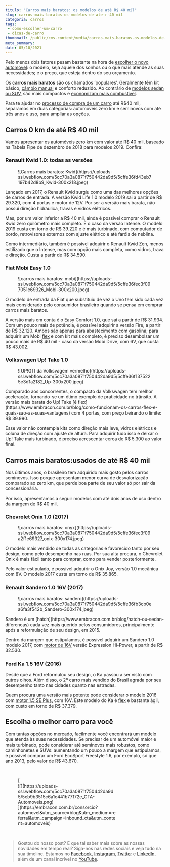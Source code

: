 ```yaml
---
titulo: "Carros mais baratos: os modelos de até R$ 40 mil"
slug: carros-mais-baratos-os-modelos-de-ate-r-40-mil
categoria: carros
tags:
 - como-escolher-um-carro
 - dicas-de-carro
thumbnail: /public/cms-content/media/carros-mais-baratos-os-modelos-de-ate-r-40-mil.jpg
meta_summary: 
date: 05/10/2021
---
```

Pelo menos dois fatores pesam bastante na hora de [escolher o novo automóvel](https://www.embracon.com.br/blog/os-4-modelos-de-carro-mais-esperados-para-2020): o modelo, seja aquele dos sonhos ou o que mais atende às suas necessidades; e o preço, que esteja dentro do seu orçamento.

Os **carros mais baratos** são os chamados ‘populares’. Geralmente têm kit básico, [câmbio manual](https://www.embracon.com.br/blog/carro-manual-ou-automatico-qual-e-a-melhor-opcao) e conforto reduzido. Ao contrário de [modelos sedan ou SUV](https://www.embracon.com.br/blog/sedan-ou-suv-qual-e-o-melhor-modelo), são mais compactos e [economizam mais combustível](https://www.embracon.com.br/blog/afinal-quais-sao-os-carros-mais-economicos-do-mercado).

Para te ajudar no [processo de compra de um carro](https://www.embracon.com.br/blog/carro-ideal-para-familia) até R$40 mil, separamos em duas categorias: automóveis zero km e seminovos com até três anos e uso, para ampliar as opções.

Carros 0 km de até R$ 40 mil
----------------------------

Vamos apresentar os automóveis zero km com valor até R$ 40 mil, baseado na Tabela Fipe de dezembro de 2018 para modelos 2019. Confira:

### Renault Kwid 1.0: todas as versões

<figure class="w-richtext-figure-type-image w-richtext-align-center"><div>![Carros mais baratos: Kwid](https://uploads-ssl.webflow.com/5cc70a3a0871f750442da9d5/5cffe36fd43eb7197b42d8b9_Kwid-300x218.jpeg)</div></figure>Lançado em 2017, o Renault Kwid surgiu como uma das melhores opções de carros de entrada. A versão Kwid Life 1.0 modelo 2019 sai a partir de R$ 29.320, com 4 portas e motor de 12V. Por ser a versão mais barata, não possui direção hidráulica, travas e vidros elétricos.

Mas, por um valor inferior a R$ 40 mil, ainda é possível comprar o Renault Kwid zero quilômetro mais completo. É o caso da versão Intense. O modelo 2019 custa em torno de R$ 39.220 e é mais turbinado, com computador de bordo, retrovisores externos com ajuste elétrico e até faróis de neblina.

Como intermediário, também é possível adquirir o Renault Kwid Zen, menos estilizado que o Intense, mas com opção mais completa, como vidros, trava e direção. Custa a partir de R$ 34.590.

### Fiat Mobi Easy 1.0

<figure class="w-richtext-figure-type-image w-richtext-align-center"><div>![carros mais baratos: mobi](https://uploads-ssl.webflow.com/5cc70a3a0871f750442da9d5/5cffe36fec3f097051e69326_Mobi-300x200.jpeg)</div></figure>O modelo de entrada da Fiat que substituiu de vez o Uno tem sido cada vez mais considerado pelo consumidor brasileiro quando se pensa em comprar carros mais baratos.

A versão mais em conta é o Easy Comfort 1.0, que sai a partir de R$ 31.934. Com um pouco mais de potência, é possível adquirir a versão Fire, a partir de R$ 32.120. Ambos são apenas para abastecimento com gasolina; para adquirir um Mobi [flex](https://www.embracon.com.br/blog/como-funcionam-os-carros-flex-e-quais-sao-as-suas-vantagens) e com kit mais completo, é preciso desembolsar um pouco mais de R$ 40 mil - caso da versão Mobi Drive, com 6V, que custa R$ 43.002.

### Volkswagen Up! Take 1.0

<figure class="w-richtext-figure-type-image w-richtext-align-center"><div>![UP!GTI da Volksvagem vermelho](https://uploads-ssl.webflow.com/5cc70a3a0871f750442da9d5/5cffe36f1375225e3d1a2182_Up-300x200.jpeg)</div></figure>Comparado aos concorrentes, o compacto da Volkswagen tem melhor aceleração, tornando-se um ótimo exemplo de praticidade no trânsito. A versão mais barata do Up! Take [é flex](https://www.embracon.com.br/blog/como-funcionam-os-carros-flex-e-quais-sao-as-suas-vantagens) com 4 portas, com preço beirando o limite: R$ 39.990.

Esse valor não contempla kits como direção mais leve, vidros elétricos e coluna de direção com ajuste de altura. Para adquirir tudo isso e deixar o Up! Take mais turbinado, é preciso acrescentar cerca de R$ 5.300 ao valor final.

Carros mais baratos:usados de até R$ 40 mil
-------------------------------------------

Nos últimos anos, o brasileiro tem adquirido mais gosto pelos carros seminovos. Isso porque apresentam menor curva de desvalorização comparado ao zero km, que perde boa parte de seu valor só por sair da concessionária.

Por isso, apresentamos a seguir modelos com até dois anos de uso dentro da margem de R$ 40 mil.

### Chevrolet Onix 1.0 (2017)

<figure class="w-richtext-figure-type-image w-richtext-align-center"><div>![carros mais baratos: onyx](https://uploads-ssl.webflow.com/5cc70a3a0871f750442da9d5/5cffe36fec3f09a2f1e69327_onix-300x174.jpeg)</div></figure>O modelo mais vendido de todas as categorias é favorecido tanto por seu design, como pelo desempenho nas ruas. Por sua alta procura, o Chevrolet Onix é mais fácil tanto para comprar, como para vender posteriormente.

Pelo valor estipulado, é possível adquirir o Onix Joy, versão 1.0 mecânica com 8V. O modelo 2017 custa em torno de R$ 35.865.

### Renault Sandero 1.0 16V (2017)

<figure class="w-richtext-figure-type-image w-richtext-align-center"><div>![carros mais baratos: sandero](https://uploads-ssl.webflow.com/5cc70a3a0871f750442da9d5/5cffe36fb3cb0ea6fa3f542b_Sandero-300x174.jpeg)</div></figure>Sandero é um [hatch](https://www.embracon.com.br/blog/hatch-ou-sedan-diferencas) cada vez mais querido pelos consumidores, principalmente após a reformulação de seu design, em 2015.

Dentro da margem que estipulamos, é possível adquirir um Sandero 1.0 modelo 2017, com [motor de 16V](https://www.embracon.com.br/blog/entenda-como-funciona-um-carro-com-motor-turbo) versão Expression Hi-Power, a partir de R$ 32.530.

### Ford Ka 1.5 16V (2016)

Desde que a Ford reformulou seu design, o Ka passou a ser visto com outros olhos. Além disso, o 2º carro mais vendido do Brasil agrada por seu desempenho tanto nas cidades quanto nas estradas.

Quem procura uma versão mais potente pode considerar o modelo 2016 com [motor 1.5 SE Plus](https://www.embracon.com.br/blog/entenda-como-funciona-um-carro-com-motor-turbo), com 16V. Este modelo do Ka é [flex](https://www.embracon.com.br/blog/como-funcionam-os-carros-flex-e-quais-sao-as-suas-vantagens) e bastante ágil, com custo em torno de R$ 37.379.

Escolha o melhor carro para você
--------------------------------

Com tantas opções no mercado, facilmente você encontrará um modelo que atenda às suas necessidades. Se precisar de um automóvel maior e mais turbinado, pode considerar até seminovos mais robustos, como caminhonetes e SUVs: aumentando um pouco a margem que estipulamos, é possível comprar um Ford EcoSport Freestyle 1.6, por exemplo, só que ano 2013, pelo valor de R$ 43.670.

‍

<figure class="w-richtext-figure-type-image w-richtext-align-center" style="max-width:310px">[<div>![](https://uploads-ssl.webflow.com/5cc70a3a0871f750442da9d5/5eb9b3515c6a1e441b77172e_CTA-Automoveis.png)</div>](https://embracon.com.br/consorcio?automovel&utm_source=blog&utm_medium=referral&utm_campaign=inbound_cta&utm_content=automoveis)</figure>‍

> Gostou do nosso post? E que tal saber mais sobre as nossas novidades em tempo real? Siga-nos nas redes sociais e veja tudo na sua timeline. Estamos no [Facebook](https://www.facebook.com/embracon/), [Instagram](https://www.instagram.com/embraconoficial/), [Twitter](https://twitter.com/embracon) e [LinkedIn](https://www.linkedin.com/company/1018875/), além de um canal incrível no [YouTube](https://www.youtube.com/channel/UCL-Y0mv9zc73Iek48NLUBzQ).
